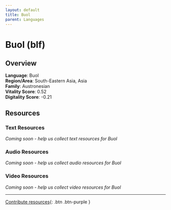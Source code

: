 ```yaml
---
layout: default
title: Buol
parent: Languages
---
```


# Buol (blf)

## Overview

**Language**: Buol  
**Region/Area**: South-Eastern Asia, Asia  
**Family**: Austronesian  
**Vitality Score**: 0.52  
**Digitality Score**: -0.21  

## Resources

### Text Resources
*Coming soon - help us collect text resources for Buol*

### Audio Resources
*Coming soon - help us collect audio resources for Buol*

### Video Resources
*Coming soon - help us collect video resources for Buol*

---

[Contribute resources](https://fairtrain.github.io/){: .btn .btn-purple }
